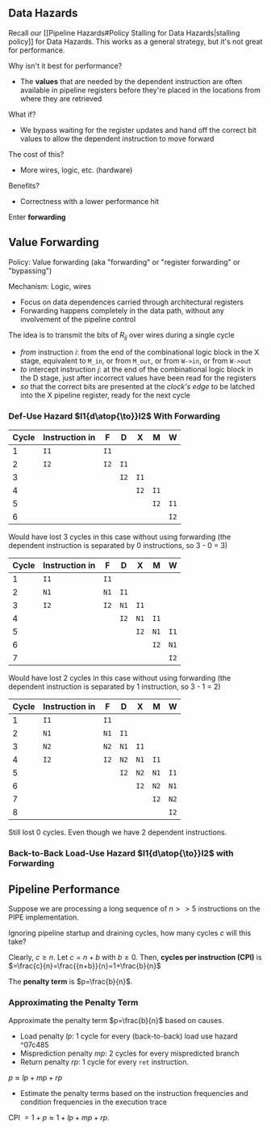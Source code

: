 ## Data Hazards

Recall our [[Pipeline Hazards#Policy Stalling for Data Hazards|stalling policy]] for Data Hazards. This works as a general strategy, but it's not great for performance.

Why isn't it best for performance?
- The **values** that are needed by the dependent instruction are often available in pipeline registers before they're placed in the locations from where they are retrieved

What if?
- We bypass waiting for the register updates and hand off the correct bit values to allow the dependent instruction to move forward

The cost of this?
- More wires, logic, etc. (hardware)

Benefits?
- Correctness with a lower performance hit

Enter **forwarding**

## Value Forwarding

Policy: Value forwarding (aka "forwarding" or "register forwarding" or "bypassing")

Mechanism: Logic, wires
- Focus on data dependences carried through architectural registers
- Forwarding happens completely in the data path, without any involvement of the pipeline control

The idea is to transmit the bits of $R_{ij}$ over wires during a single cycle
- *from* instruction $i$: from the end of the combinational logic block in the X stage, equivalent to `M_in`, or from `M_out`, or from `W->in`, or from `W->out`
- *to* intercept instruction $j$: at the end of the combinational logic block in the D stage, just after incorrect values have been read for the registers
- *so* that the correct bits are presented at the *clock's edge* to be latched into the X pipeline register, ready for the next cycle
### Def-Use Hazard $I1{d\atop{\to}}I2$ With Forwarding

| Cycle | Instruction in | F    | D    | X    | M    | W    |
| ----- | -------------- | ---- | ---- | ---- | ---- | ---- |
| 1     | `I1`           | `I1` |      |      |      |      |
| 2     | `I2`           | `I2` | `I1` |      |      |      |
| 3     |                |      | `I2` | `I1` |      |      |
| 4     |                |      |      | `I2` | `I1` |      |
| 5     |                |      |      |      | `I2` | `I1` |
| 6     |                |      |      |      |      | `I2` |
Would have lost 3 cycles in this case without using forwarding (the dependent instruction is separated by 0 instructions, so 3 - 0 = 3)

| Cycle | Instruction in | F    | D    | X    | M    | W    |
| ----- | -------------- | ---- | ---- | ---- | ---- | ---- |
| 1     | `I1`           | `I1` |      |      |      |      |
| 2     | `N1`           | `N1` | `I1` |      |      |      |
| 3     | `I2`           | `I2` | `N1` | `I1` |      |      |
| 4     |                |      | `I2` | `N1` | `I1` |      |
| 5     |                |      |      | `I2` | `N1` | `I1` |
| 6     |                |      |      |      | `I2` | `N1` |
| 7     |                |      |      |      |      | `I2` |
Would have lost 2 cycles in this case without using forwarding (the dependent instruction is separated by 1 instruction, so 3 - 1 = 2)

| Cycle | Instruction in | F    | D    | X    | M    | W    |
| ----- | -------------- | ---- | ---- | ---- | ---- | ---- |
| 1     | `I1`           | `I1` |      |      |      |      |
| 2     | `N1`           | `N1` | `I1` |      |      |      |
| 3     | `N2`           | `N2` | `N1` | `I1` |      |      |
| 4     | `I2`           | `I2` | `N2` | `N1` | `I1` |      |
| 5     |                |      | `I2` | `N2` | `N1` | `I1` |
| 6     |                |      |      | `I2` | `N2` | `N1` |
| 7     |                |      |      |      | `I2` | `N2` |
| 8     |                |      |      |      |      | `I2` |
Still lost 0 cycles. Even though we have 2 dependent instructions.

### Back-to-Back Load-Use Hazard $I1{d\atop{\to}}I2$ with Forwarding

## Pipeline Performance

Suppose we are processing a long sequence of $n>>5$ instructions on the PIPE implementation.

Ignoring pipeline startup and draining cycles, how many cycles $c$ will this take?

Clearly, $c\geq n$. Let $c=n+b$ with $b\geq 0$. Then, **cycles per instruction (CPI)** is $=\frac{c}{n}=\frac{{n+b}}{n}=1+\frac{b}{n}$ 

The **penalty term** is $p=\frac{b}{n}$.

### Approximating the Penalty Term
Approximate the penalty term $p=\frac{b}{n}$ based on causes.
- Load penalty $lp$: 1 cycle for every (back-to-back) load use hazard ^07c485
- Misprediction penalty $mp$: 2 cycles for every mispredicted branch
- Return penalty $rp$: 1 cycle for every `ret` instruction.

$p\approx lp+mp+rp$
- Estimate the penalty terms based on the instruction frequencies and condition frequencies in the execution trace

CPI $=1+p\approx 1+lp+mp+rp$.